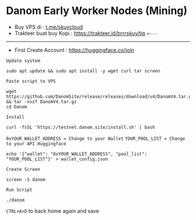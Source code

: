 # Danom Early Worker Nodes (Mining) 
- Buy VPS di : [t.me/skuycloud](t.me/skuycloud)
- Trakteer buat buy Kopi : https://trakteer.id/brrrskuy/tip `<---`
-----------------
- First Create Account : https://huggingface.co/join

`Update system`
```
sudo apt update && sudo apt install -y wget curl tar screen
```
`Paste script to VPS`
```
wget https://github.com/DanomSite/release/releases/download/v4/DanomV4.tar.gz && tar -xvzf DanomV4.tar.gz
cd Danom
```
`Install`
```
curl -fsSL 'https://testnet.danom.site/install.sh' | bash
```
`0xYOUR_WALLET_ADDRESS = Change to your Wallet` 
`YOUR_POOL_LIST = Change to your API Huggingface`
```
echo '{"wallet": "0xYOUR_WALLET_ADDRESS", "pool_list": "YOUR_POOL_LIST"}' > wallet_config.json
```
`Create Screen`
```
screen -S danom
```
`Run Script`
```
./danom
```
`CTRL+A+D` to back home again and save 
